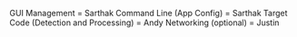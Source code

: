 GUI Management  = Sarthak
Command Line (App Config) = Sarthak
Target Code (Detection and Processing) = Andy
Networking (optional) = Justin
